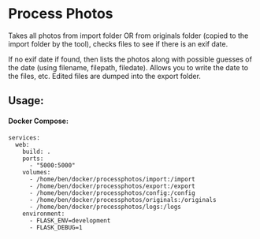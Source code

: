 # Process Photos 

Takes all photos from import folder OR from originals folder (copied to the import folder by the tool), checks files to see if there is an exif date.  

If no exif date if found, then lists the photos along with possible guesses of the date (using filename, filepath, filedate).  Allows you to write the date to the files, etc.  Edited files are dumped into the export folder.  

## Usage: 

#### Docker Compose:

```docker
services:
  web:
    build: .
    ports:
      - "5000:5000"
    volumes:
      - /home/ben/docker/processphotos/import:/import
      - /home/ben/docker/processphotos/export:/export
      - /home/ben/docker/processphotos/config:/config
      - /home/ben/docker/processphotos/originals:/originals
      - /home/ben/docker/processphotos/logs:/logs
    environment:
      - FLASK_ENV=development
      - FLASK_DEBUG=1
```